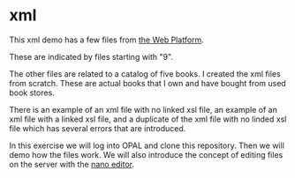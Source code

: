 # xml
 This xml demo has a few files from [ the Web Platform](https://docs.webplatform.org/wiki/tutorials/styling_xml_with_css).
 
 These are indicated by files starting with "9".
 
 The other files are related to a catalog of five books. I created the xml files from scratch. These are actual books that I own and have bought from used book stores. 
 
There is an example of an xml file with no linked xsl file, an example of an xml file with a linked xsl file, and a duplicate of the xml file with no linded xsl file which has several errors that are introduced.

In this exercise we will log into OPAL and clone this repository. Then we will demo how the files work. We will also introduce the concept of editing files on the server with the [nano editor](https://www.nano-editor.org/dist/v2.7/nano.1.html).
